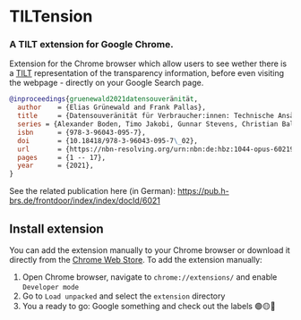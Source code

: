 # TILTension

### A TILT extension for Google Chrome.

Extension for the Chrome browser which allow users to see wether there is a [TILT](https://github.com/Transparency-Information-Language/meta) representation of the transparency information, before even visiting the webpage - directly on your Google Search page.

```bibtex
@inproceedings{gruenewald2021datensouveränität,
  author    = {Elias Grünewald and Frank Pallas},
  title     = {Datensouveränität für Verbraucher:innen: Technische Ansätze durch KI-basierte Transparenz und Auskunft im Kontext der DSGVO},
  series = {Alexander Boden, Timo Jakobi, Gunnar Stevens, Christian Bala (Hgg.): Verbraucherdatenschutz - Technik und Regulation zur Unterstützung des Individuums},
  isbn      = {978-3-96043-095-7},
  doi       = {10.18418/978-3-96043-095-7\_02},
  url       = {https://nbn-resolving.org/urn:nbn:de:hbz:1044-opus-60219},
  pages     = {1 -- 17},
  year      = {2021},
}
```

See the related publication here (in German): https://pub.h-brs.de/frontdoor/index/index/docId/6021

## Install extension

You can add the extension manually to your Chrome browser or download it directly from the [Chrome Web Store](https://chrome.google.com/webstore/detail/cookie-decliner/pfgokjomcikflphieccllalibiejlcde?hl=de&authuser=0).
To add the extension manually:

1. Open Chrome browser, navigate to `chrome://extensions/` and enable `Developer mode`
2. Go to `Load unpacked` and select the `extension` directory
3. You a ready to go: Google something and check out the labels 🟢🟡🔴
